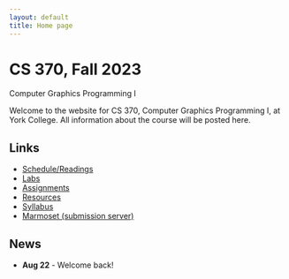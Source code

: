 ```yaml
---
layout: default
title: Home page
---
```


# CS 370, Fall 2023

<div id="subtitle">Computer Graphics Programming I</div>

Welcome to the website for CS 370, Computer Graphics Programming I, at York College.  All information about the course will be posted here.

## Links

* [Schedule/Readings](labs/schedule.html)
* [Labs](labs/index.html)
* [Assignments](assign/index.html)
* [Resources](resources.html)
* [Syllabus](syllabus.html)
* [Marmoset (submission server)](https://cs.ycp.edu/marmoset)

## News
* **Aug 22** - Welcome back!


<!--
* **Sept 9** - [Assignment 1 Written](assign/assign01.html) Due.
* **Sept 13** - [Assignment 1 Program](assign/assign01.html) Due.
* **Sept 20** - [Assignment 2 Milestone 1 Program](assign/assign02.html) Due.
* **Sept 23** - [Assignment 2 Written](assign/assign02.html) Due.
* **Sept 27** - [Assignment 2 Milestone 2 Program](assign/assign02.html) Due.
* **Sept 28 - EXAM I**
* **Oct 7** - [Assignment 3 Milestone 1 Program](assign/assign03.html) Due.
* **Oct 14** - [Final Project](assign/project.html), Milestone 1 Demo.
* **Oct 19** - [Assignment 3 Written](assign/assign03.html) Due.
* **Oct 20** - [Assignment 3 Milestone 2 Program](assign/assign03.html) Due.
* **Oct 21 - EXAM II**
* **Nov 4** - [Assignment 4 Milestone 1 Program](assign/assign04.html) Due.
* **Nov 9** - [Final Project](assign/project.html), Milestone 2 Demo.
* **Nov 11** - [Assignment 4 Written](assign/assign04.html) Due.
* **Nov 15** - [Assignment 4 Milestone 2 Program](assign/assign04.html) Due.
* **Nov 16 - EXAM III**
-->